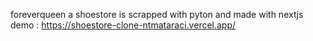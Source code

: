 foreverqueen a shoestore is scrapped with pyton and made with nextjs
demo : https://shoestore-clone-ntmataraci.vercel.app/
